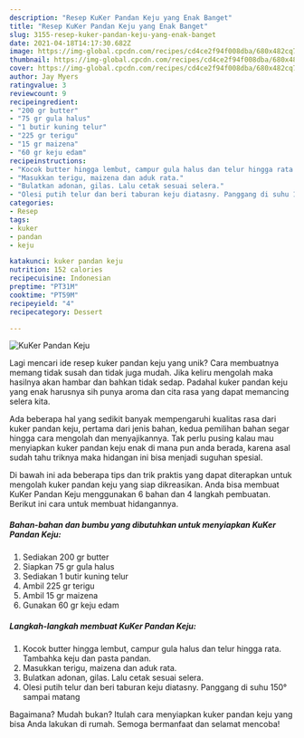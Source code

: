 ```yaml
---
description: "Resep KuKer Pandan Keju yang Enak Banget"
title: "Resep KuKer Pandan Keju yang Enak Banget"
slug: 3155-resep-kuker-pandan-keju-yang-enak-banget
date: 2021-04-18T14:17:30.682Z
image: https://img-global.cpcdn.com/recipes/cd4ce2f94f008dba/680x482cq70/kuker-pandan-keju-foto-resep-utama.jpg
thumbnail: https://img-global.cpcdn.com/recipes/cd4ce2f94f008dba/680x482cq70/kuker-pandan-keju-foto-resep-utama.jpg
cover: https://img-global.cpcdn.com/recipes/cd4ce2f94f008dba/680x482cq70/kuker-pandan-keju-foto-resep-utama.jpg
author: Jay Myers
ratingvalue: 3
reviewcount: 9
recipeingredient:
- "200 gr butter"
- "75 gr gula halus"
- "1 butir kuning telur"
- "225 gr terigu"
- "15 gr maizena"
- "60 gr keju edam"
recipeinstructions:
- "Kocok butter hingga lembut, campur gula halus dan telur hingga rata. Tambahka keju dan pasta pandan."
- "Masukkan terigu, maizena dan aduk rata."
- "Bulatkan adonan, gilas. Lalu cetak sesuai selera."
- "Olesi putih telur dan beri taburan keju diatasny. Panggang di suhu 150° sampai matang"
categories:
- Resep
tags:
- kuker
- pandan
- keju

katakunci: kuker pandan keju 
nutrition: 152 calories
recipecuisine: Indonesian
preptime: "PT31M"
cooktime: "PT59M"
recipeyield: "4"
recipecategory: Dessert

---
```



![KuKer Pandan Keju](https://img-global.cpcdn.com/recipes/cd4ce2f94f008dba/680x482cq70/kuker-pandan-keju-foto-resep-utama.jpg)

Lagi mencari ide resep kuker pandan keju yang unik? Cara membuatnya memang tidak susah dan tidak juga mudah. Jika keliru mengolah maka hasilnya akan hambar dan bahkan tidak sedap. Padahal kuker pandan keju yang enak harusnya sih punya aroma dan cita rasa yang dapat memancing selera kita.



Ada beberapa hal yang sedikit banyak mempengaruhi kualitas rasa dari kuker pandan keju, pertama dari jenis bahan, kedua pemilihan bahan segar hingga cara mengolah dan menyajikannya. Tak perlu pusing kalau mau menyiapkan kuker pandan keju enak di mana pun anda berada, karena asal sudah tahu triknya maka hidangan ini bisa menjadi suguhan spesial.


Di bawah ini ada beberapa tips dan trik praktis yang dapat diterapkan untuk mengolah kuker pandan keju yang siap dikreasikan. Anda bisa membuat KuKer Pandan Keju menggunakan 6 bahan dan 4 langkah pembuatan. Berikut ini cara untuk membuat hidangannya.

<!--inarticleads1-->

##### Bahan-bahan dan bumbu yang dibutuhkan untuk menyiapkan KuKer Pandan Keju:

1. Sediakan 200 gr butter
1. Siapkan 75 gr gula halus
1. Sediakan 1 butir kuning telur
1. Ambil 225 gr terigu
1. Ambil 15 gr maizena
1. Gunakan 60 gr keju edam




<!--inarticleads2-->

##### Langkah-langkah membuat KuKer Pandan Keju:

1. Kocok butter hingga lembut, campur gula halus dan telur hingga rata. Tambahka keju dan pasta pandan.
1. Masukkan terigu, maizena dan aduk rata.
1. Bulatkan adonan, gilas. Lalu cetak sesuai selera.
1. Olesi putih telur dan beri taburan keju diatasny. Panggang di suhu 150° sampai matang




Bagaimana? Mudah bukan? Itulah cara menyiapkan kuker pandan keju yang bisa Anda lakukan di rumah. Semoga bermanfaat dan selamat mencoba!
